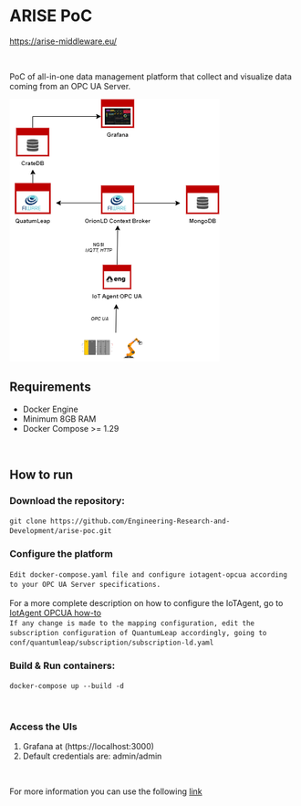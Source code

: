 <h1>ARISE PoC</h1>

https://arise-middleware.eu/

<br>

PoC of all-in-one data management platform that collect and visualize data coming from an OPC UA Server.


![ARISE PoC Schema](./docs/images/ARISE-Schema.png "ARISE PoC Schema")

<h2>Requirements</h2>
<ul>
    <li>Docker Engine</li>
    <li>Minimum 8GB RAM</li>
    <li>Docker Compose >= 1.29</li>
</ul>

<br>

<h2>How to run</h2>
<h3>Download the repository:</h3>
<code>git clone https://github.com/Engineering-Research-and-Development/arise-poc.git</code>

<h3>Configure the platform</h3>
<code>Edit docker-compose.yaml file and configure iotagent-opcua according to your OPC UA Server specifications. </code> 
<br><br>
For a more complete description on how to configure the IoTAgent, go to <a href="https://github.com/Engineering-Research-and-Development/iotagent-opcua/blob/master/docs/howto.md">IotAgent OPCUA how-to</a>

<br>
<code>If any change is made to the mapping configuration, edit the subscription configuration of QuantumLeap accordingly, going to conf/quantumleap/subscription/subscription-ld.yaml</code>

<h3>Build & Run containers:</h3>

<code>docker-compose up --build -d</code>

<br>

<h3>Access the UIs</h3>

1. Grafana at (https://localhost:3000)
2. Default credentials are: admin/admin

<br>

For more information you can use the following [link](https://github.com/Engineering-Research-and-Development/arise-poc/blob/main/docs/ARISE_PoC_Tutorial_Extended.md)
